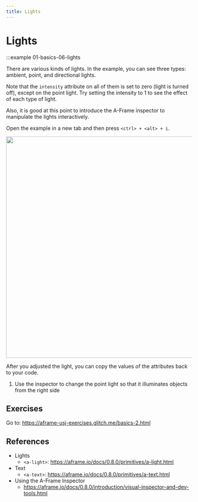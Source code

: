 ```yaml
---
title: Lights
---
```



# Lights


:::example 01-basics-06-lights


There are various kinds of lights. In the example, you can see three types: ambient, point, and directional lights. 

Note that the `intensity` attribute on all of them is set to zero (light is turned off), except on the point light. Try setting the intensity to 1 to see the effect of each type of light.

Also, it is good at this point to introduce the A-Frame inspector to manipulate the lights interactively.

Open the example in a new tab and then press `<ctrl> + <alt> + i`.

<a href="https://cdn.glitch.com/80978ab7-9db6-45ae-bc43-4fab16bdbb6e%2Fa-frame-inspector.png?1523376452697" target="_blank">
<img src="https://cdn.glitch.com/80978ab7-9db6-45ae-bc43-4fab16bdbb6e%2Fa-frame-inspector.png?1523376452697" width="600"></a>

After you adjusted the light, you can copy the values of the attributes back to your code.

1. Use the inspector to change the point light so that it illuminates objects from the right side


  
## Exercises


Go to: <a href="https://aframe-usj-exercises.glitch.me/basics-2.html" target="_blank">https://aframe-usj-exercises.glitch.me/basics-2.html</a>

## References

* Lights
  * `<a-light>`: https://aframe.io/docs/0.8.0/primitives/a-light.html
* Text
  * `<a-text>`: https://aframe.io/docs/0.8.0/primitives/a-text.html
* Using the A-Frame Inspector
  * https://aframe.io/docs/0.8.0/introduction/visual-inspector-and-dev-tools.html